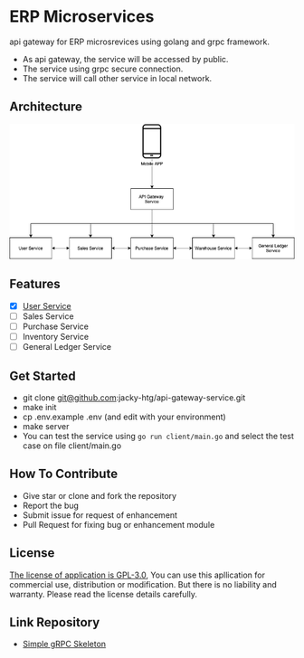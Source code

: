 # ERP Microservices
api gateway for ERP microsrevices using golang and grpc framework.
- As api gateway, the service will be accessed by public. 
- The service using grpc secure connection.
- The service will call other service in local network.

## Architecture
![ERP Microservices Architecture](./erp-micro-services.png)

## Features
- [X] [User Service](https://github.com/jacky-htg/user-service)
- [ ] Sales Service
- [ ] Purchase Service
- [ ] Inventory Service
- [ ] General Ledger Service

## Get Started 
- git clone git@github.com:jacky-htg/api-gateway-service.git
- make init
- cp .env.example .env (and edit with your environment)
- make server
- You can test the service using `go run client/main.go` and select the test case on file client/main.go

## How To Contribute
- Give star or clone and fork the repository
- Report the bug
- Submit issue for request of enhancement
- Pull Request for fixing bug or enhancement module 

## License
[The license of application is GPL-3.0](https://github.com/jacky-htg/api-gateway-service/blob/main/LICENSE), You can use this apllication for commercial use, distribution or modification. But there is no liability and warranty. Please read the license details carefully.

## Link Repository
- [Simple gRPC Skeleton](https://github.com/jacky-htg/grpc-skeleton)